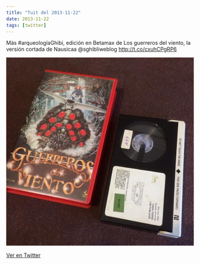 ```yaml
---
title: "Tuit del 2013-11-22"
date: 2013-11-22
tags: [twitter]
---
```


Más #arqueologíaGhibi, edición en Betamax de Los guerreros del viento, la versión cortada de Nausicaa @sghibliweblog http://t.co/cxuhCPgRP6

![Imagen](/assets/images/403921845055160320-BZsExyCIYAAxU1Z.jpg)

[Ver en Twitter](https://twitter.com/i/web/status/403921845055160320)
